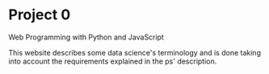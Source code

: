 # Project 0

Web Programming with Python and JavaScript

This website describes some data science's terminology and is done taking into account the requirements explained in the ps' description.
